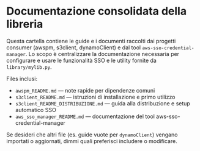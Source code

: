 # Documentazione consolidata della libreria

Questa cartella contiene le guide e i documenti raccolti dai progetti consumer (awspm, s3client, dynamoClient) e dal tool `aws-sso-credential-manager`.
Lo scopo è centralizzare la documentazione necessaria per configurare e usare le funzionalità SSO e le utility fornite da `library/mylib.py`.

Files inclusi:

- `awspm_README.md` — note rapide per dipendenze comuni
- `s3client_README.md` — istruzioni di installazione e primo utilizzo
- `s3client_README_DISTRIBUZIONE.md` — guida alla distribuzione e setup automatico SSO
- `aws_sso_manager_README.md` — documentazione del tool aws-sso-credential-manager

Se desideri che altri file (es. guide vuote per `dynamoClient`) vengano importati o aggiornati, dimmi quali preferisci includere o modificare.
